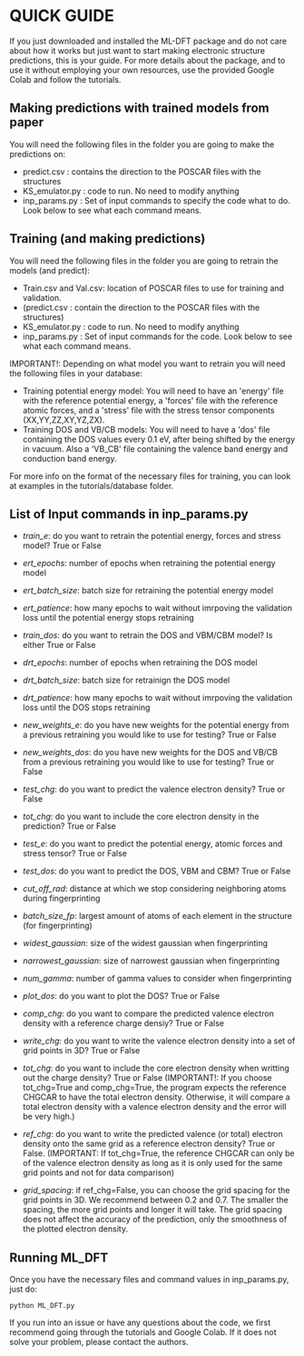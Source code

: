# QUICK GUIDE 

If you just downloaded and installed the ML-DFT package and do not care about how it works but just want to start making electronic structure predictions, this is your guide. For more details about the package, and to use it without employing your own resources, use the provided Google Colab and follow the tutorials.

## Making predictions with trained models from paper
You will need the following files in the folder you are going to make the predictions on:

* predict.csv : contains the direction to the POSCAR files with the structures
* KS_emulator.py : code to run. No need to modify anything
* inp_params.py : Set of input commands to specify the code what to do. Look below to see what each command means.

## Training (and making predictions)
You will need the following files in the folder you are going to retrain the models (and predict):

* Train.csv and Val.csv: location of POSCAR files to use for training and validation.
* (predict.csv : contain the direction to the POSCAR files with the structures)
* KS_emulator.py : code to run. No need to modify anything
* inp_params.py : Set of input commands for the code. Look below to see what each command means.

IMPORTANT!: Depending on what model you want to retrain you will need the following files in your database:
* Training potential energy model: You will need to have an 'energy' file with the reference potential energy, a 'forces' file with the reference atomic forces, and a 'stress' file with the stress tensor components (XX,YY,ZZ,XY,YZ,ZX).
* Training DOS and VB/CB models: You will need to have a 'dos' file containing the DOS values every 0.1 eV, after being shifted by the energy in vacuum. Also a 'VB_CB' file containing the valence band energy and conduction band energy. 

For more info on the format of the necessary files for training, you can look at examples in the tutorials/database folder.

## List of Input commands in inp_params.py

* *train_e*: do you want to retrain the potential energy, forces and stress model? True or False
* *ert_epochs*: number of epochs when retraining the potential energy model
* *ert_batch_size*: batch size for retraining the potential energy model
* *ert_patience*: how many epochs to wait without imrpoving the validation loss until the potential energy stops retraining
* *train_dos*: do you want to retrain the DOS and VBM/CBM model? Is either True or False 
* *drt_epochs*: number of epochs when retraining the DOS model
* *drt_batch_size*: batch size for retrainign the DOS model
* *drt_patience*: how many epochs to wait without imrpoving the validation loss until the DOS stops retraining
* *new_weights_e*: do you have new weights for the potential energy from a previous retraining you would like to use for testing? True or False
* *new_weights_dos*: do you have new weights for the DOS and VB/CB from a previous retraining you would like to use for testing? True or False
* *test_chg*: do you want to predict the valence electron density? True or False
* *tot_chg*: do you want to include the core electron density in the prediction? True or False
* *test_e*: do you want to predict the potential energy, atomic forces and stress tensor? True or False
* *test_dos*: do you want to predict the DOS, VBM and CBM? True or False

* *cut_off_rad*: distance at which we stop considering neighboring atoms during fingerprinting
* *batch_size_fp*: largest amount of atoms of each element in the structure (for fingerprinting)
* *widest_gaussian*: size of the widest gaussian when fingerprinting 
* *narrowest_gaussian*: size of narrowest gaussian when fingerprinting
* *num_gamma*: number of gamma values to consider when fingerprinting

* *plot_dos*: do you want to plot the DOS? True or False
* *comp_chg*: do you want to compare the predicted valence electron density with a reference charge densiy? True or False
* *write_chg*: do you want to write the valence electron density into a set of grid points in 3D? True or False
* *tot_chg*: do you want to include the core electron density when writting out the charge density? True or False (IMPORTANT!: If you choose tot_chg=True and comp_chg=True, the program expects the reference CHGCAR to have the total electron density. Otherwise, it will compare a total electron density with a valence electron density and the error will be very high.)
* *ref_chg*: do you want to write the predicted valence (or total) electron density onto the same grid as a reference electron density? True or False. (IMPORTANT: If tot_chg=True, the reference CHGCAR can only be of the valence electron density as long as it is only used for the same grid points and not for data comparison)
* *grid_spacing*: if ref_chg=False, you can choose the grid spacing for the grid points in 3D. We recommend between 0.2 and 0.7. The smaller the spacing, the more grid points and longer it will take. The grid spacing does not affect the accuracy of the prediction, only the smoothness of the plotted electron density.

## Running ML_DFT

Once you have the necessary files and command values in inp_params.py, just do:

```angular2
python ML_DFT.py
```  

If you run into an issue or have any questions about the code, we first recommend going through the tutorials and Google Colab. If it does not solve your problem, please contact the authors.
